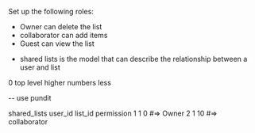 Set up the following roles:
 + Owner can delete the list
 + collaborator can add items
 + Guest can view the list

* shared lists is the model that can describe the relationship between a user and list

0 top level
higher numbers less

-- use pundit

shared_lists
user_id   list_id   permission
1           1       0 #=> Owner
2           1       10 #=> collaborator
